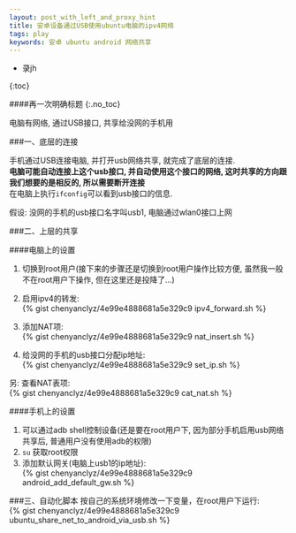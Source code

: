 ```yaml
---
layout: post_with_left_and_proxy_hint
title: 安卓设备通过USB使用ubuntu电脑的ipv4网络
tags: play
keywords: 安卓 ubuntu android 网络共享
---
```


- 录jh   

{:toc}


####再一次明确标题
{:.no_toc}

电脑有网络, 通过USB接口, 共享给没网的手机用


###一、底层的连接

手机通过USB连接电脑, 并打开usb网络共享, 就完成了底层的连接.    
**电脑可能自动连接上这个usb接口, 并自动使用这个接口的网络, 这时共享的方向跟我们想要的是相反的, 所以需要断开连接**    
在电脑上执行`ifconfig`可以看到usb接口的信息.    
    
假设: 没网的手机的usb接口名字叫usb1, 电脑通过wlan0接口上网     


###二、上层的共享

####电脑上的设置
1. 切换到root用户(接下来的步骤还是切换到root用户操作比较方便, 虽然我一般不在root用户下操作, 但在这里还是投降了...)    

2. 启用ipv4的转发:     
{% gist chenyanclyz/4e99e4888681a5e329c9 ipv4_forward.sh %}

3. 添加NAT项:    
{% gist chenyanclyz/4e99e4888681a5e329c9 nat_insert.sh %}

4. 给没网的手机的usb接口分配ip地址:    
{% gist chenyanclyz/4e99e4888681a5e329c9 set_ip.sh %}

另: 查看NAT表项:    
{% gist chenyanclyz/4e99e4888681a5e329c9 cat_nat.sh %}

####手机上的设置
1. 可以通过adb shell控制设备(还是要在root用户下, 因为部分手机启用usb网络共享后, 普通用户没有使用adb的权限)    
2. `su` 获取root权限
3. 添加默认网关(电脑上usb1的ip地址):    
{% gist chenyanclyz/4e99e4888681a5e329c9 android_add_default_gw.sh %}

###三、自动化脚本
按自己的系统环境修改一下变量，在root用户下运行:    
{% gist chenyanclyz/4e99e4888681a5e329c9 ubuntu_share_net_to_android_via_usb.sh %}

